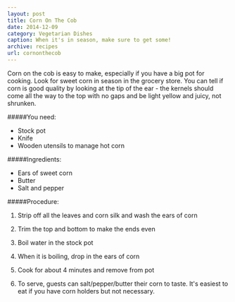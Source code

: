 ```yaml
---
layout: post
title: Corn On The Cob
date: 2014-12-09
category: Vegetarian Dishes
caption: When it's in season, make sure to get some!
archive: recipes
url: cornonthecob
---
```

Corn on the cob is easy to make, especially if you have a big pot for cooking. Look for sweet corn in season in the grocery store. You can tell if corn is good quality by looking at the tip of the ear - the kernels should come all the way to the top with no gaps and be light yellow and juicy, not shrunken.

#####You need:

* Stock pot
* Knife
* Wooden utensils to manage hot corn

#####Ingredients:

* Ears of sweet corn
* Butter
* Salt and pepper

#####Procedure:

1. Strip off all the leaves and corn silk and wash the ears of corn

2. Trim the top and bottom to make the ends even

3. Boil water in the stock pot

4. When it is boiling, drop in the ears of corn

5. Cook for about 4 minutes and remove from pot

6. To serve, guests can salt/pepper/butter their corn to taste. It's easiest to eat if you have corn holders but not necessary.